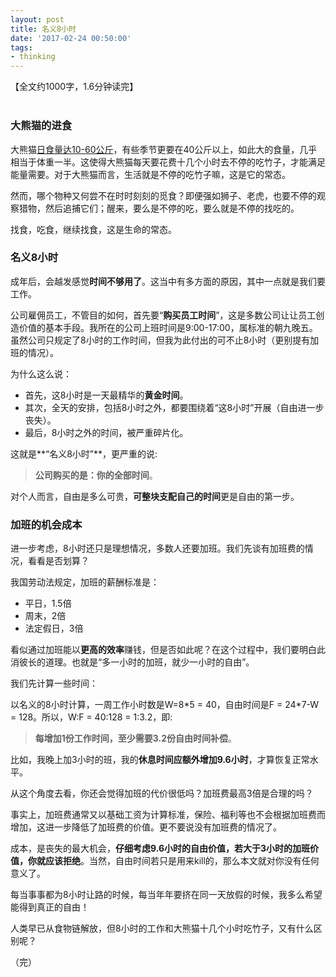 ```yaml
---
layout: post
title: 名义8小时
date: '2017-02-24 00:50:00'
tags:
- thinking
---
```


【全文约1000字，1.6分钟读完】
<div id="player1" class="aplayer" style="margin-bottom: 40px"></div>

### 大熊猫的进食
大熊猫[日食量达10-60公斤](http://panda.china.com.cn/2010-06/29/content_20381363.htm)，有些季节更要在40公斤以上，如此大的食量，几乎相当于体重一半。这使得大熊猫每天要花费十几个小时去不停的吃竹子，才能满足能量需要。对于大熊猫而言，生活就是不停的吃竹子嘛，这是它的常态。

然而，哪个物种又何尝不在时时刻刻的觅食？即便强如狮子、老虎，也要不停的观察猎物，然后追捕它们；醒来，要么是不停的吃，要么就是不停的找吃的。

找食，吃食，继续找食，这是生命的常态。

### 名义8小时

成年后，会越发感觉**时间不够用了**。这当中有多方面的原因，其中一点就是我们要工作。

公司雇佣员工，不管目的如何，首先要“**购买员工时间**”，这是多数公司让让员工创造价值的基本手段。我所在的公司上班时间是9:00-17:00，属标准的朝九晚五。虽然公司只规定了8小时的工作时间，但我为此付出的可不止8小时（更别提有加班的情况）。

为什么这么说：

* 首先，这8小时是一天最精华的**黄金时间**。
* 其次，全天的安排，包括8小时之外，都要围绕着“这8小时”开展（自由进一步丧失）。
* 最后，8小时之外的时间，被严重碎片化。

这就是**“名义8小时”**，更严重的说:
>**公司购买的是：你的全部时间**。

对个人而言，自由是多么可贵，**可整块支配自己的时间**更是自由的第一步。

### 加班的机会成本
进一步考虑，8小时还只是理想情况，多数人还要加班。我们先谈有加班费的情况，看看是否划算？

我国劳动法规定，加班的薪酬标准是：

* 平日，1.5倍
* 周末，2倍
* 法定假日，3倍

看似通过加班能以**更高的效率**赚钱，但是否如此呢？在这个过程中，我们要明白此消彼长的道理。也就是“多一小时的加班，就少一小时的自由”。

我们先计算一些时间：

以名义的8小时计算，一周工作小时数是W=8\*5 = 40，自由时间是F = 24\*7-W = 128。所以，W:F = 40:128 = 1:3.2，即:

>**每增加1份工作时间，至少需要3.2份自由时间补偿**。

比如，我晚上加3小时的班，我的**休息时间应额外增加9.6小时**，才算恢复正常水平。

从这个角度去看，你还会觉得加班的代价很低吗？加班费最高3倍是合理的吗？

事实上，加班费通常又以基础工资为计算标准，保险、福利等也不会根据加班费而增加，这进一步降低了加班费的价值。更不要说没有加班费的情况了。

成本，是丧失的最大机会，**仔细考虑9.6小时的自由价值，若大于3小时的加班价值，你就应该拒绝**。当然，自由时间若只是用来kill的，那么本文就对你没有任何意义了。

每当事事都为8小时让路的时候，每当年年要挤在同一天放假的时候，我多么希望能得到真正的自由！

人类早已从食物链解放，但8小时的工作和大熊猫十几个小时吃竹子，又有什么区别呢？

（完）
<!-- 修正ghost博客默认主题对button的设置导致aplayer播放器按钮未知错乱-->
<style type="text/css">
.aplayer-icon {min-height:0;}
</style>

<!-- 引入aplayer播放器-->
<script src="https://cdn.bootcss.com/aplayer/1.6.0/APlayer.min.js"></script>

<!-- aplayer播放器配置-->
<script>
var ap = new APlayer({
    element: document.getElementById('player1'),                       // Optional, player element
    narrow: false,                                                     // Optional, narrow style
    autoplay: false,                                                    // Optional, autoplay song(s), not supported by mobile browsers
    showlrc: 0,                                                        // Optional, show lrc, can be 0, 1, 2, see: ###With lrc
    mutex: true,                                                       // Optional, pause other players when this player playing
    theme: '#e6d0b2',                                                  // Optional, theme color, default: #b7daff
   mode: 'order',                                                    // Optional, play mode, can be `random` `single` `circulation`(loop) `order`(no loop), default: `circulation`
    preload: 'metadata',                                               // Optional, the way to load music, can be 'none' 'metadata' 'auto', default: 'auto'
  //  listmaxheight: '513px',                                             // Optional, max height of play list
    music: {                                                           // Required, music info, see: ###With playlist
        title: '名义8小时',                                          // Required, music title
        author: ' 朗读者：顾唐散人',                          // Required, music author
        url: 'http://ok4jsyu7n.bkt.clouddn.com/content/auido/2017/05/more-than-8-hours-v2.mp3',  // Required, music url
        pic: 'http://ok4jsyu7n.bkt.clouddn.com/content/images/touxiang200705.jpgface-coolart-360x360.jpg',  // Optional, music picture
      
    }
});

ap.volume(100);
</script>
